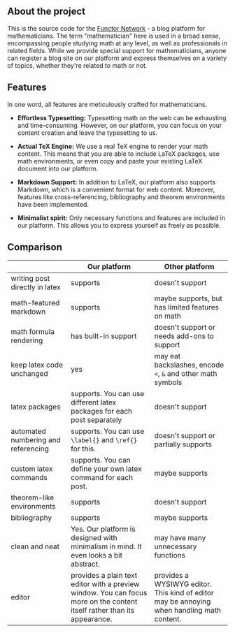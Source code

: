 ## About the project

This is the source code for the [Functor Network](https://functor.network) - a blog platform for mathematicians. The term "mathematician" here is used in a broad sense, encompassing people studying math at any level, as well as professionals in related fields. While we provide special support for mathematicians, anyone can register a blog site on our platform and express themselves on a variety of topics, whether they're related to math or not.

## Features

In one word, all features are meticulously crafted for mathematicians.

- **Effortless Typesetting:** Typesetting math on the web can be exhausting and time-consuming. However, on our platform, you can focus on your content creation and leave the typesetting to us.

- **Actual TeX Engine:** We use a real TeX engine to render your math content. This means that you are able to include LaTeX packages, use math environments, or even copy and paste your existing LaTeX document into our platform.

- **Markdown Support:** In addition to LaTeX, our platform also supports Markdown, which is a convenient format for web content. Moreover, features like cross-referencing, bibliography and theorem environments have been implemented.

- **Minimalist spirit:** Only necessary functions and features are included in our platform. This allows you to express yourself as freely as possible.


## Comparison

|           | Our platform  | Other platform |
|-----------|---------------|----------------|
| writing post directly in latex | supports | doesn't support |
| math-featured markdown | supports | maybe supports, but has limited features on math |
| math formula rendering | has built-in support | doesn't support or needs add-ons to support |
| keep latex code unchanged | yes | may eat backslashes, encode `<`, `&` and other math symbols |
| latex packages | supports. You can use different latex packages for each post separately | doesn't support |
| automated numbering and referencing | supports. You can use `\label{}` and `\ref{}` for this. | doesn't support or partially supports |
| custom latex commands | supports. You can define your own latex command for each post. | maybe supports |
| theorem-like environments | supports | doesn't support |
| bibliography | supports | maybe supports |
| clean and neat | Yes. Our platform is designed with minimalism in mind. It even looks a bit abstract. | may have many unnecessary functions |
| editor | provides a plain text editor with a preview window. You can focus more on the content itself rather than its appearance. | provides a WYSIWYG editor. This kind of editor may be annoying when handling math content. |
